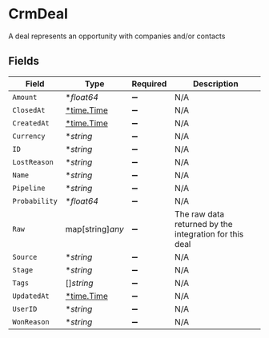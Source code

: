 # CrmDeal

A deal represents an opportunity with companies and/or contacts


## Fields

| Field                                                  | Type                                                   | Required                                               | Description                                            |
| ------------------------------------------------------ | ------------------------------------------------------ | ------------------------------------------------------ | ------------------------------------------------------ |
| `Amount`                                               | **float64*                                             | :heavy_minus_sign:                                     | N/A                                                    |
| `ClosedAt`                                             | [*time.Time](https://pkg.go.dev/time#Time)             | :heavy_minus_sign:                                     | N/A                                                    |
| `CreatedAt`                                            | [*time.Time](https://pkg.go.dev/time#Time)             | :heavy_minus_sign:                                     | N/A                                                    |
| `Currency`                                             | **string*                                              | :heavy_minus_sign:                                     | N/A                                                    |
| `ID`                                                   | **string*                                              | :heavy_minus_sign:                                     | N/A                                                    |
| `LostReason`                                           | **string*                                              | :heavy_minus_sign:                                     | N/A                                                    |
| `Name`                                                 | **string*                                              | :heavy_minus_sign:                                     | N/A                                                    |
| `Pipeline`                                             | **string*                                              | :heavy_minus_sign:                                     | N/A                                                    |
| `Probability`                                          | **float64*                                             | :heavy_minus_sign:                                     | N/A                                                    |
| `Raw`                                                  | map[string]*any*                                       | :heavy_minus_sign:                                     | The raw data returned by the integration for this deal |
| `Source`                                               | **string*                                              | :heavy_minus_sign:                                     | N/A                                                    |
| `Stage`                                                | **string*                                              | :heavy_minus_sign:                                     | N/A                                                    |
| `Tags`                                                 | []*string*                                             | :heavy_minus_sign:                                     | N/A                                                    |
| `UpdatedAt`                                            | [*time.Time](https://pkg.go.dev/time#Time)             | :heavy_minus_sign:                                     | N/A                                                    |
| `UserID`                                               | **string*                                              | :heavy_minus_sign:                                     | N/A                                                    |
| `WonReason`                                            | **string*                                              | :heavy_minus_sign:                                     | N/A                                                    |